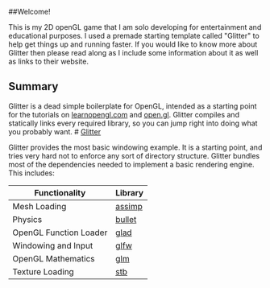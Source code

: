 ##Welcome!

This is my 2D openGL game that I am solo developing for entertainment and educational purposes. I used a premade starting template called "Glitter" to help get things up and running faster. If you would like to know more about Glitter then please read along as I include some information about it as well as links to their website. 


## Summary
Glitter is a dead simple boilerplate for OpenGL, intended as a starting point for the tutorials on [learnopengl.com](http://www.learnopengl.com) and [open.gl](https://open.gl). Glitter compiles and statically links every required library, so you can jump right into doing what you probably want. # [Glitter](http://polytonic.github.io/Glitter/)

Glitter provides the most basic windowing example. It is a starting point, and tries very hard not to enforce any sort of directory structure. Glitter bundles most of the dependencies needed to implement a basic rendering engine. This includes:

Functionality           | Library
----------------------- | ------------------------------------------
Mesh Loading            | [assimp](https://github.com/assimp/assimp)
Physics                 | [bullet](https://github.com/bulletphysics/bullet3)
OpenGL Function Loader  | [glad](https://github.com/Dav1dde/glad)
Windowing and Input     | [glfw](https://github.com/glfw/glfw)
OpenGL Mathematics      | [glm](https://github.com/g-truc/glm)
Texture Loading         | [stb](https://github.com/nothings/stb)
